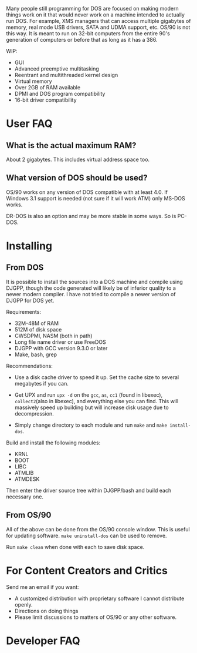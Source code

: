 Many people still programming for DOS are focused on making modern things work on it that would never work on a machine intended to actually run DOS. For example, XMS managers that can access multiple gigabytes of memory, real mode USB drivers, SATA and UDMA support, etc. OS/90 is not this way. It is meant to run on 32-bit computers from the entire 90's generation of computers or before that as long as it has a 386.

WIP:
- GUI
- Advanced preemptive multitasking
- Reentrant and multithreaded kernel design
- Virtual memory
- Over 2GB of RAM available
- DPMI and DOS program compatibility
- 16-bit driver compatibility

# User FAQ

## What is the actual maximum RAM?

About 2 gigabytes. This includes virtual address space too.

## What version of DOS should be used?

OS/90 works on any version of DOS compatible with at least 4.0. If Windows 3.1 support is needed (not sure if it will work ATM) only MS-DOS works.

DR-DOS is also an option and may be more stable in some ways. So is PC-DOS.

# Installing

## From DOS

It is possible to install the sources into a DOS machine and compile using DJGPP, though the code generated will likely be of inferior quality to a newer modern compiler. I have not tried to compile a newer version of DJGPP for DOS yet.

Requirements:
- 32M-48M of RAM
- 512M of disk space
- CWSDPMI, NASM (both in path)
- Long file name driver or use FreeDOS
- DJGPP with GCC version 9.3.0 or later
- Make, bash, grep

Recommendations:
- Use a disk cache driver to speed it up. Set the cache size to several megabytes if you can.
- Get UPX and run `upx -d` on the `gcc`, `as`, `cc1` (found in libexec), `collect2`(also in libexec), and everything else you can find. This will massively speed up building but will increase disk usage due to decompression.

- Simply change directory to each module and run `make` and `make install-dos`.

Build and install the following modules:
- KRNL
- BOOT
- LIBC
- ATMLIB
- ATMDESK

Then enter the driver source tree within DJGPP/bash and build each necessary one.

## From OS/90

All of the above can be done from the OS/90 console window. This is useful for updating software. `make uninstall-dos` can be used to remove.

Run `make clean` when done with each to save disk space.

# For Content Creators and Critics

Send me an email if you want:
- A customized distribution with proprietary software I cannot distribute openly.
- Directions on doing things
- Please limit discussions to matters of OS/90 or any other software.

# Developer FAQ
